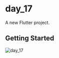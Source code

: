 # day_17

A new Flutter project.

## Getting Started


![day_17](https://user-images.githubusercontent.com/65438013/203076276-434f0ec4-abf9-4398-ba20-88ffed88ca53.gif)